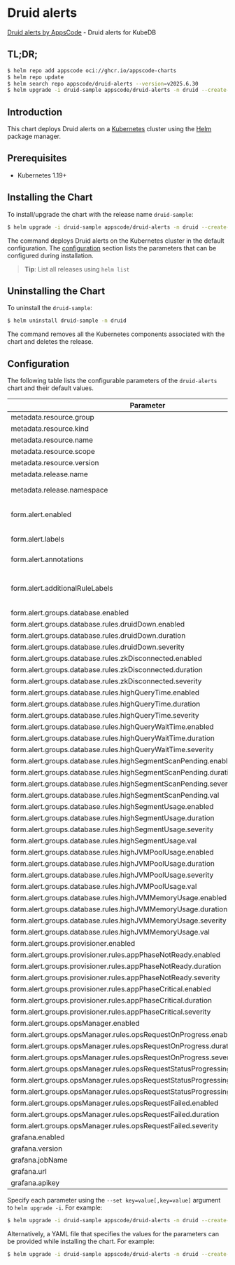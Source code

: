 # Druid alerts

[Druid alerts by AppsCode](https://github.com/appscode/alerts) - Druid alerts for KubeDB

## TL;DR;

```bash
$ helm repo add appscode oci://ghcr.io/appscode-charts
$ helm repo update
$ helm search repo appscode/druid-alerts --version=v2025.6.30
$ helm upgrade -i druid-sample appscode/druid-alerts -n druid --create-namespace --version=v2025.6.30
```

## Introduction

This chart deploys Druid alerts on a [Kubernetes](http://kubernetes.io) cluster using the [Helm](https://helm.sh) package manager.

## Prerequisites

- Kubernetes 1.19+

## Installing the Chart

To install/upgrade the chart with the release name `druid-sample`:

```bash
$ helm upgrade -i druid-sample appscode/druid-alerts -n druid --create-namespace --version=v2025.6.30
```

The command deploys Druid alerts on the Kubernetes cluster in the default configuration. The [configuration](#configuration) section lists the parameters that can be configured during installation.

> **Tip**: List all releases using `helm list`

## Uninstalling the Chart

To uninstall the `druid-sample`:

```bash
$ helm uninstall druid-sample -n druid
```

The command removes all the Kubernetes components associated with the chart and deletes the release.

## Configuration

The following table lists the configurable parameters of the `druid-alerts` chart and their default values.

|                                   Parameter                                   |                  Description                  |                Default                |
|-------------------------------------------------------------------------------|-----------------------------------------------|---------------------------------------|
| metadata.resource.group                                                       |                                               | <code>kubedb.com</code>               |
| metadata.resource.kind                                                        |                                               | <code>Druid</code>                    |
| metadata.resource.name                                                        |                                               | <code>druids</code>                   |
| metadata.resource.scope                                                       |                                               | <code>Namespaced</code>               |
| metadata.resource.version                                                     |                                               | <code>v1alpha2</code>                 |
| metadata.release.name                                                         | Release name                                  | <code>""</code>                       |
| metadata.release.namespace                                                    | Release namespace                             | <code>""</code>                       |
| form.alert.enabled                                                            | # Enable PrometheusRule alerts                | <code>warning</code>                  |
| form.alert.labels                                                             | # Labels for default rules                    | <code>{"release":"prometheus"}</code> |
| form.alert.annotations                                                        | # Annotations for default rules               | <code>{}</code>                       |
| form.alert.additionalRuleLabels                                               | # Additional labels for PrometheusRule alerts | <code>{}</code>                       |
| form.alert.groups.database.enabled                                            |                                               | <code>warning</code>                  |
| form.alert.groups.database.rules.druidDown.enabled                            |                                               | <code>true</code>                     |
| form.alert.groups.database.rules.druidDown.duration                           |                                               | <code>"1m"</code>                     |
| form.alert.groups.database.rules.druidDown.severity                           |                                               | <code>critical</code>                 |
| form.alert.groups.database.rules.zkDisconnected.enabled                       |                                               | <code>true</code>                     |
| form.alert.groups.database.rules.zkDisconnected.duration                      |                                               | <code>"1m"</code>                     |
| form.alert.groups.database.rules.zkDisconnected.severity                      |                                               | <code>critical</code>                 |
| form.alert.groups.database.rules.highQueryTime.enabled                        |                                               | <code>true</code>                     |
| form.alert.groups.database.rules.highQueryTime.duration                       |                                               | <code>"1m"</code>                     |
| form.alert.groups.database.rules.highQueryTime.severity                       |                                               | <code>warning</code>                  |
| form.alert.groups.database.rules.highQueryWaitTime.enabled                    |                                               | <code>true</code>                     |
| form.alert.groups.database.rules.highQueryWaitTime.duration                   |                                               | <code>"1m"</code>                     |
| form.alert.groups.database.rules.highQueryWaitTime.severity                   |                                               | <code>warning</code>                  |
| form.alert.groups.database.rules.highSegmentScanPending.enabled               |                                               | <code>true</code>                     |
| form.alert.groups.database.rules.highSegmentScanPending.duration              |                                               | <code>"1m"</code>                     |
| form.alert.groups.database.rules.highSegmentScanPending.severity              |                                               | <code>warning</code>                  |
| form.alert.groups.database.rules.highSegmentScanPending.val                   |                                               | <code>2</code>                        |
| form.alert.groups.database.rules.highSegmentUsage.enabled                     |                                               | <code>true</code>                     |
| form.alert.groups.database.rules.highSegmentUsage.duration                    |                                               | <code>"1m"</code>                     |
| form.alert.groups.database.rules.highSegmentUsage.severity                    |                                               | <code>critical</code>                 |
| form.alert.groups.database.rules.highSegmentUsage.val                         |                                               | <code>95</code>                       |
| form.alert.groups.database.rules.highJVMPoolUsage.enabled                     |                                               | <code>true</code>                     |
| form.alert.groups.database.rules.highJVMPoolUsage.duration                    |                                               | <code>"30s"</code>                    |
| form.alert.groups.database.rules.highJVMPoolUsage.severity                    |                                               | <code>warning</code>                  |
| form.alert.groups.database.rules.highJVMPoolUsage.val                         |                                               | <code>95</code>                       |
| form.alert.groups.database.rules.highJVMMemoryUsage.enabled                   |                                               | <code>true</code>                     |
| form.alert.groups.database.rules.highJVMMemoryUsage.duration                  |                                               | <code>"30s"</code>                    |
| form.alert.groups.database.rules.highJVMMemoryUsage.severity                  |                                               | <code>critical</code>                 |
| form.alert.groups.database.rules.highJVMMemoryUsage.val                       |                                               | <code>95</code>                       |
| form.alert.groups.provisioner.enabled                                         |                                               | <code>warning</code>                  |
| form.alert.groups.provisioner.rules.appPhaseNotReady.enabled                  |                                               | <code>true</code>                     |
| form.alert.groups.provisioner.rules.appPhaseNotReady.duration                 |                                               | <code>"1m"</code>                     |
| form.alert.groups.provisioner.rules.appPhaseNotReady.severity                 |                                               | <code>critical</code>                 |
| form.alert.groups.provisioner.rules.appPhaseCritical.enabled                  |                                               | <code>true</code>                     |
| form.alert.groups.provisioner.rules.appPhaseCritical.duration                 |                                               | <code>"15m"</code>                    |
| form.alert.groups.provisioner.rules.appPhaseCritical.severity                 |                                               | <code>warning</code>                  |
| form.alert.groups.opsManager.enabled                                          |                                               | <code>warning</code>                  |
| form.alert.groups.opsManager.rules.opsRequestOnProgress.enabled               |                                               | <code>true</code>                     |
| form.alert.groups.opsManager.rules.opsRequestOnProgress.duration              |                                               | <code>"0m"</code>                     |
| form.alert.groups.opsManager.rules.opsRequestOnProgress.severity              |                                               | <code>info</code>                     |
| form.alert.groups.opsManager.rules.opsRequestStatusProgressingToLong.enabled  |                                               | <code>true</code>                     |
| form.alert.groups.opsManager.rules.opsRequestStatusProgressingToLong.duration |                                               | <code>"30m"</code>                    |
| form.alert.groups.opsManager.rules.opsRequestStatusProgressingToLong.severity |                                               | <code>critical</code>                 |
| form.alert.groups.opsManager.rules.opsRequestFailed.enabled                   |                                               | <code>true</code>                     |
| form.alert.groups.opsManager.rules.opsRequestFailed.duration                  |                                               | <code>"0m"</code>                     |
| form.alert.groups.opsManager.rules.opsRequestFailed.severity                  |                                               | <code>critical</code>                 |
| grafana.enabled                                                               |                                               | <code>false</code>                    |
| grafana.version                                                               |                                               | <code>7.5.5</code>                    |
| grafana.jobName                                                               |                                               | <code>kubedb-databases</code>         |
| grafana.url                                                                   |                                               | <code>""</code>                       |
| grafana.apikey                                                                |                                               | <code>""</code>                       |


Specify each parameter using the `--set key=value[,key=value]` argument to `helm upgrade -i`. For example:

```bash
$ helm upgrade -i druid-sample appscode/druid-alerts -n druid --create-namespace --version=v2025.6.30 --set metadata.resource.group=kubedb.com
```

Alternatively, a YAML file that specifies the values for the parameters can be provided while
installing the chart. For example:

```bash
$ helm upgrade -i druid-sample appscode/druid-alerts -n druid --create-namespace --version=v2025.6.30 --values values.yaml
```
